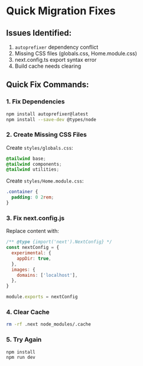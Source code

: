 # Quick Migration Fixes

## Issues Identified:
1. `autoprefixer` dependency conflict
2. Missing CSS files (globals.css, Home.module.css)
3. next.config.ts export syntax error
4. Build cache needs clearing

## Quick Fix Commands:

### 1. Fix Dependencies
```bash
npm install autoprefixer@latest
npm install --save-dev @types/node
```

### 2. Create Missing CSS Files
Create `styles/globals.css`:
```css
@tailwind base;
@tailwind components;
@tailwind utilities;
```

Create `styles/Home.module.css`:
```css
.container {
  padding: 0 2rem;
}
```

### 3. Fix next.config.js
Replace content with:
```javascript
/** @type {import('next').NextConfig} */
const nextConfig = {
  experimental: {
    appDir: true,
  },
  images: {
    domains: ['localhost'],
  },
}

module.exports = nextConfig
```

### 4. Clear Cache
```bash
rm -rf .next node_modules/.cache
```

### 5. Try Again
```bash
npm install
npm run dev
```